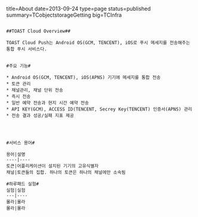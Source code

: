 title=About
date=2013-09-24
type=page
status=published
summary=TCobjectstorageGetting
big=TCInfra
~~~~~~

##TOAST Cloud Overview##

TOAST Cloud Push는 Android OS(GCM, TENCENT), iOS로 푸시 메세지를 전송해주는 통합 푸시 서비스다.


#주요 기능#

* Android OS(GCM, TENCENT), iOS(APNS) 기기에 메세지를 통합 전송
* 토큰 관리
* 채널관리, 채널 단위 전송
* 즉시 전송
* 일반 예약 전송과 현지 시간 예약 전송
* API KEY(GCM), ACCESS ID(TENCENT, Secrey Key(TENCENT) 인증서(APNS) 관리
* 전송 결과 성공/실패 지표 제공




#서비스 용어#

용어|설명
----|----
토큰|어플리케이션이 설치된 기기의 고유식별자
채널|토큰들의 집합. 하나의 토큰은 하나의 채널에만 소속됨

#하루패드 실험#
실험|실험
---|----
몰라|몰라
몰라|몰라


